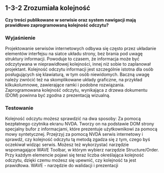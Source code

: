 ## 1-3-2 Zrozumiała kolejność
**Czy treści publikowane w serwisie oraz system nawigacji mają prawidłowo zaprogramowaną kolejność odczytu?**

### Wyjaśnienie
Projektowanie serwisów internetowych odbywa się często przez układanie elementów interfejsu na siatce układu strony, bez brania pod uwagę struktury informacji. Powoduje to czasem, że informacja może być odczytywana w nieprawidłowej kolejności, innej niż sobie to zaplanował projektant. Kolejność odczytu informacji jest szczególnie istotna dla osób posługujących się klawiaturą, w tym osób niewidomych. Baczną uwagę należy zwrócić też na skomplikowane układy graficzne, na przykład kilkukolumnowe, zawierające ramki i podobne rozwiązania. Zaprogramowana kolejność odczytu, wynikająca z drzewa dokumentu (DOM) powinna być zgodna z prezentacją wizualną.

### Testowanie
Kolejność odczytu możesz sprawdzić na dwa sposoby:
Za pomocą bezpłatnego czytnika ekranu NVDA. Tworzy on na podstawie DOM strony specjalny bufor z informacjami, które prezentuje użytkownikowi za pomocą mowy syntetycznej. Przejrzyj za pomocą NVDA serwis internetowy i sprawdź, czy kolejność odczytu tą metodą zgadza się z tym, czego byś oczekiwał widząc serwis.
Możesz też wykorzystać narzędzie wspomagające WAVE Toolbar, w którym wybierz narzędzie Structure/Order. Przy każdym elemencie pojawi się teraz liczba określająca kolejność odczytu, dzięki czemu możesz się upewnić, czy kolejność ta jest prawidłowa.
WAVE - narzędzie do walidacji i prezentacji
